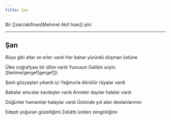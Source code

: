 ```yaml
---
title: Şan
---
```


Bir [[sair/akifinan|Mehmet Akif İnan]] şiiri

---

## Şan
Rüya gibi atlar ve erler vardı
Her bahar yürürdü düşman üstüne

Ülke coğrafyası bir dilim vardı
Yunusun Galibin soylu [[kelime/gergef|gergef]]i

Şanlı gözyaşları yıkardı içi
Yağmurla dönülür rüyalar vardı

Babalar amcalar kardeşler vardı
Anneler dayılar halalar vardı

Düğünler hamamlar halaylar vardı
Üstünde yol alan destanlarımın

Edepti yoğuran güzelliğimi
Zekâttı üreten zenginliğimi